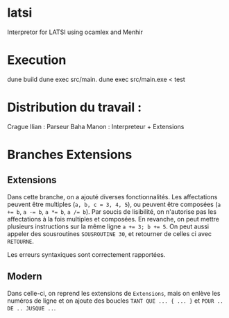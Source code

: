 # latsi


Interpretor for LATSI using ocamlex and Menhir

# Execution 

dune build
dune exec src/main.
dune exec src/main.exe < test


# Distribution du travail :
Crague Ilian : Parseur
Baha Manon : Interpreteur + Extensions


# Branches Extensions

## Extensions

Dans cette branche, on a ajouté diverses fonctionnalités. Les affectations peuvent être multiples (`a, b, c = 3, 4, 5`), ou peuvent être composées (`a += b`,  `a -= b`, `a *= b`, `a /= b`). Par soucis de lisibilité, on n'autorise pas les affectations à la fois multiples et composées. En revanche, on peut mettre plusieurs instructions sur la même ligne `a += 3; b += 5`. On peut aussi appeler des sousroutines `SOUSROUTINE 30`, et retourner de celles ci avec `RETOURNE`.

Les erreurs syntaxiques sont correctement rapportées.

## Modern

Dans celle-ci, on reprend les extensions de `Extensions`, mais on enlève les numéros de ligne et on ajoute des boucles `TANT QUE ... { ... }` et `POUR .. DE .. JUSQUE ..`.

